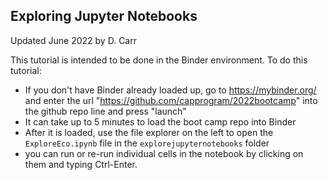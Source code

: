 ## Exploring Jupyter Notebooks

Updated June 2022 by D. Carr

This tutorial is intended to be done in the Binder environment. To do this tutorial:
 * If you don't have Binder already loaded up, go to https://mybinder.org/ and enter the url "https://github.com/capprogram/2022bootcamp" into the github repo line and press "launch"
 * It can take up to 5 minutes to load the boot camp repo into Binder
 * After it is loaded, use the file explorer on the left to open the `ExploreEco.ipynb` file in the `explorejupyternotebooks` folder
 * you can run or re-run individual cells in the notebook by clicking on them and typing Ctrl-Enter. 

